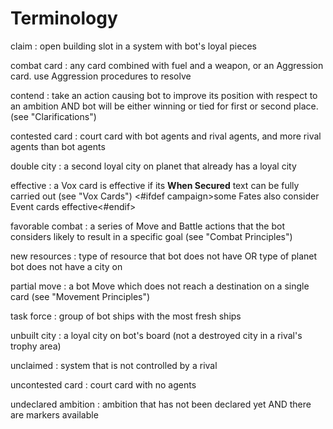 # Terminology

claim
: open building slot in a system with bot's loyal pieces

combat card
: any card combined with fuel and a weapon, or an Aggression card. use Aggression procedures to resolve

contend
: take an action causing bot to improve its position with respect to an ambition AND bot will be either winning or tied for first or second place. (see "Clarifications")

contested card
: court card with bot agents and rival agents, and more rival agents than bot agents

double city
: a second loyal city on planet that already has a loyal city

effective
: a Vox card is effective if its **When Secured** text can be fully carried out (see "Vox Cards") <#ifdef campaign>some Fates also consider Event cards effective<#endif>

favorable combat
: a series of Move and Battle actions that the bot considers likely to result in a specific goal (see "Combat Principles")

new resources
: type of resource that bot does not have OR type of planet bot does not have a city on

partial move
: a bot Move which does not reach a destination on a single card (see "Movement Principles")

task force
: group of bot ships with the most fresh ships

unbuilt city
: a loyal city on bot's board (not a destroyed city in a rival's trophy area)

unclaimed
: system that is not controlled by a rival

uncontested card
: court card with no agents

undeclared ambition
: ambition that has not been declared yet AND there are markers available